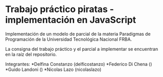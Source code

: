 # Trabajo práctico piratas - implementación en JavaScript

Implementación de un modelo de parcial de la materia Paradigmas de Programación de la Universidad Tecnológica Nacional FRBA.

La consigna del trabajo práctico y el parcial a implementar se encuentran en la raíz del repositorio.

Integrantes:
	*Delfina Constanzo (delficostanzo)
	*Federico Di Chena ()
	*Guido Landoni ()
	*Nicolas Lazo (nicolaslazo)
